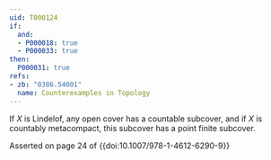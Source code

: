 ```yaml
---
uid: T000124
if:
  and:
  - P000018: true
  - P000033: true
then:
  P000031: true
refs:
- zb: "0386.54001"
  name: Counterexamples in Topology
---
```


If $X$ is Lindelof, any open cover has a countable subcover, and if $X$ is countably metacompact, this subcover has a point finite subcover.

Asserted on page 24 of {{doi:10.1007/978-1-4612-6290-9}}
